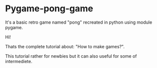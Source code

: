 # Pygame-pong-game
It's a basic retro game named "pong" recreated in python using module pygame.



Hi!

Thats the complete tutorial about: "How to make games?".

This tutorial rather for newbies but it can also useful for some of intermediete.
